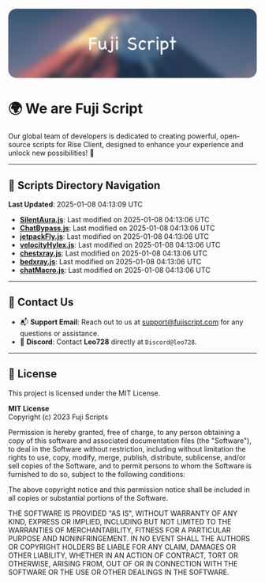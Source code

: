 ![Banner](.github/b.webp)

# 🌍 **We are Fuji Script**

Our global team of developers is dedicated to creating powerful, open-source scripts for Rise Client, designed to enhance your experience and unlock new possibilities! 🌟

---
<!-- SCRIPTS_NAVIGATION_START -->
## 📂 **Scripts Directory Navigation**

**Last Updated**: 2025-01-08 04:13:09 UTC

- **[SilentAura.js](scripts/SilentAura.js)**: Last modified on 2025-01-08 04:13:06 UTC
- **[ChatBypass.js](scripts/ChatBypass.js)**: Last modified on 2025-01-08 04:13:06 UTC
- **[jetpackFly.js](scripts/jetpackFly.js)**: Last modified on 2025-01-08 04:13:06 UTC
- **[velocityHylex.js](scripts/velocityHylex.js)**: Last modified on 2025-01-08 04:13:06 UTC
- **[chestxray.js](scripts/chestxray.js)**: Last modified on 2025-01-08 04:13:06 UTC
- **[bedxray.js](scripts/bedxray.js)**: Last modified on 2025-01-08 04:13:06 UTC
- **[chatMacro.js](scripts/chatMacro.js)**: Last modified on 2025-01-08 04:13:06 UTC

<!-- SCRIPTS_NAVIGATION_END -->

---

## 💬 **Contact Us**  
- 📬 **Support Email**: Reach out to us at [support@fujiscript.com](mailto:support@fujiscript.com) for any questions or assistance.  
- 💬 **Discord**: Contact **Leo728** directly at `Discord@leo728`.

---

## 📜 **License**

This project is licensed under the MIT License.  

**MIT License**  
Copyright (c) 2023 Fuji Scripts  

Permission is hereby granted, free of charge, to any person obtaining a copy of this software and associated documentation files (the "Software"), to deal in the Software without restriction, including without limitation the rights to use, copy, modify, merge, publish, distribute, sublicense, and/or sell copies of the Software, and to permit persons to whom the Software is furnished to do so, subject to the following conditions:  

The above copyright notice and this permission notice shall be included in all copies or substantial portions of the Software.  

THE SOFTWARE IS PROVIDED "AS IS", WITHOUT WARRANTY OF ANY KIND, EXPRESS OR IMPLIED, INCLUDING BUT NOT LIMITED TO THE WARRANTIES OF MERCHANTABILITY, FITNESS FOR A PARTICULAR PURPOSE AND NONINFRINGEMENT. IN NO EVENT SHALL THE AUTHORS OR COPYRIGHT HOLDERS BE LIABLE FOR ANY CLAIM, DAMAGES OR OTHER LIABILITY, WHETHER IN AN ACTION OF CONTRACT, TORT OR OTHERWISE, ARISING FROM, OUT OF OR IN CONNECTION WITH THE SOFTWARE OR THE USE OR OTHER DEALINGS IN THE SOFTWARE.  
